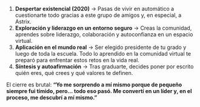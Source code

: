 1. **Despertar existencial (2020)** → Pasas de vivir en automático a cuestionarte todo gracias a este grupo de amigos y, en especial, a Astrix.
2. **Exploración y liderazgo en un entorno seguro** → Creas la comunidad, aprendes sobre liderazgo, colaboración y autoconfianza en un espacio virtual.
3. **Aplicación en el mundo real** → Ser elegido presidente de tu grado y luego de toda la escuela. Todo lo aprendido en la comunidad virtual te preparó para enfrentar estos retos en la vida real.
4. **Síntesis y autoafirmación** → Tras graduarte, decides poner por escrito quién eres, qué crees y qué valores te definen.

El cierre es brutal: **“Yo me sorprendo a mí mismo porque de pequeño siempre fui tímido, pero… todo eso pasó. Me convertí en un líder y, en el proceso, me descubrí a mí mismo.”**